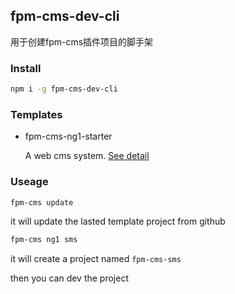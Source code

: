 ## fpm-cms-dev-cli
用于创建fpm-cms插件项目的脚手架

### Install
```bash
npm i -g fpm-cms-dev-cli
```

### Templates

- fpm-cms-ng1-starter

  A web cms system. [See detail](https://github.com/team4yf/fpm-cms-ng1-starter)

### Useage
```bash
fpm-cms update
```

it will update the lasted template project from github

```bash
fpm-cms ng1 sms
```

it will create a project named `fpm-cms-sms`

then you can dev the project